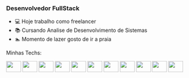 ### Desenvolvedor FullStack

- :computer: Hoje trabalho como freelancer
- :books: Cursando Analise de Desenvolvimento de Sistemas
- :swimmer: Momento de lazer gosto de ir a praia
<p>Minhas Techs:</p>
<div>
<img align="center" height="30" width="40"  src="https://cdn.jsdelivr.net/gh/devicons/devicon/icons/javascript/javascript-original.svg"/>
<img align="center" height="30" width="40"  src="https://cdn.jsdelivr.net/gh/devicons/devicon/icons/html5/html5-original.svg" />    
<img align="center" height="30" width="40" src="https://cdn.jsdelivr.net/gh/devicons/devicon/icons/css3/css3-original.svg" />
<img align="center" height="30" width="40" src="https://cdn.jsdelivr.net/gh/devicons/devicon/icons/nodejs/nodejs-original-wordmark.svg" />
<img align="center" height="30" width="40" src="https://cdn.jsdelivr.net/gh/devicons/devicon/icons/sass/sass-original.svg" />
<img align="center" height="30" width="40" src="https://cdn.jsdelivr.net/gh/devicons/devicon/icons/npm/npm-original-wordmark.svg" />
<img align="center" height="30" width="40" src="https://cdn.jsdelivr.net/gh/devicons/devicon/icons/mongodb/mongodb-original.svg" />  
<img align="center" height="30" width="40" src="https://cdn.jsdelivr.net/gh/devicons/devicon/icons/mysql/mysql-original.svg" />
<img align="center" height="30" width="40" src="https://cdn.jsdelivr.net/gh/devicons/devicon/icons/wordpress/wordpress-plain.svg" />
<img align="center" height="30" width="40" src="https://cdn.jsdelivr.net/gh/devicons/devicon/icons/php/php-original.svg" />  
<img align="center" height="30" width="40" src="https://cdn.jsdelivr.net/gh/devicons/devicon/icons/react/react-original.svg" />

</div>
